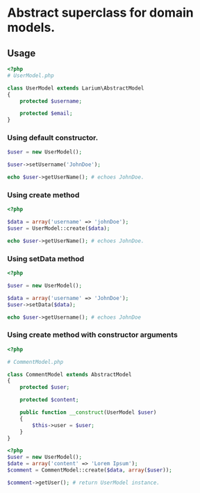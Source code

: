 # Abstract superclass for domain models.

## Usage

```php
<?php
# UserModel.php

class UserModel extends Larium\AbstractModel
{
    protected $username;

    protected $email;
}
```

### Using default constructor.

```php
$user = new UserModel();

$user->setUsername('JohnDoe');

echo $user->getUserName(); # echoes JohnDoe.
```

### Using create method

```php
<?php

$data = array('username' => 'johnDoe');
$user = UserModel::create($data);

echo $user->getUserName(); # echoes JohnDoe.
```

### Using setData method
```php
<?php

$user = new UserModel();

$data = array('username' => 'JohnDoe');
$user->setData($data);

echo $user->getUsername(); # echoes JohnDoe
```
### Using create method with constructor arguments
```php
<?php

# CommentModel.php

class CommentModel extends AbstractModel
{
    protected $user;

    protected $content;

    public function __construct(UserModel $user)
    {
        $this->user = $user;    
    }
}
```

```php
<?php
$user = new UserModel();
$date = array('content' => 'Lorem Ipsum');
$comment = CommentModel::create($data, array($user));

$comment->getUser(); # return UserModel instance.
```
